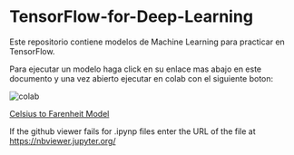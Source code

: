 # TensorFlow-for-Deep-Learning

Este repositorio contiene modelos de Machine Learning para practicar en TensorFlow.

Para ejecutar un modelo haga click en su enlace mas abajo en este documento y una vez abierto ejecutar en colab con el siguiente boton:

![colab](https://user-images.githubusercontent.com/71594504/99155610-bad10d80-26b9-11eb-9a0c-ea2acecff212.PNG)


[Celsius to Farenheit Model](https://gist.github.com/Jackesgamero/a3c8def8d3d714d6c3bca0eddf1642ef)



If the github viewer fails for .ipynp files enter the URL of the file at https://nbviewer.jupyter.org/

